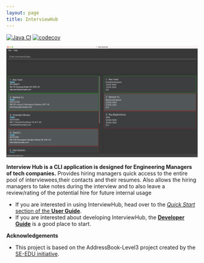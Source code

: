 ```yaml
---
layout: page
title: InterviewHub
---
```


[![Java CI](https://github.com/AY2324S1-CS2103T-T11-2/tp/actions/workflows/gradle.yml/badge.svg?branch=master)](https://github.com/AY2324S1-CS2103T-T11-2/tp/actions/workflows/gradle.yml)
[![codecov](https://codecov.io/gh/AY2324S1-CS2103T-T11-2/tp/graph/badge.svg?token=1IoaWm9UaE)](https://app.codecov.io/gh/AY2324S1-CS2103T-T11-2/tp/tree/master)

![Ui](images/Ui.png)

**Interview Hub is a CLI application is designed for Engineering Managers of tech companies.**
Provides hiring managers quick access to the entire pool of interviewees,their contacts and their resumes.
Also allows the hiring managers to take notes during the interview and to also leave a review/rating of the potential hire for future internal usage


* If you are interested in using InterviewHub, head over to the [_Quick Start_ section of the **User Guide**](UserGuide.html#quick-start).
* If you are interested about developing InterviewHub, the [**Developer Guide**](DeveloperGuide.html) is a good place to start.


**Acknowledgements**

* This project is based on the AddressBook-Level3 project created by the [SE-EDU initiative](https://se-education.org).
